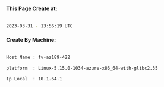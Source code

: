 
   
#### This Page Create at:

```bash

2023-03-31 - 13:56:19 UTC

```

#### Create By Machine:

```bash

Host Name : fv-az189-422

platform  : Linux-5.15.0-1034-azure-x86_64-with-glibc2.35

Ip Local  : 10.1.64.1

```

